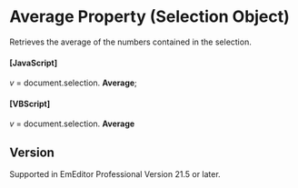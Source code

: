 # Average Property (Selection Object)

Retrieves the average of the numbers contained in the selection.

#### \[JavaScript\]

_v_ = document.selection. **Average**;

#### \[VBScript\]

_v_ = document.selection. **Average**

## Version

Supported in EmEditor Professional Version 21.5 or later.
